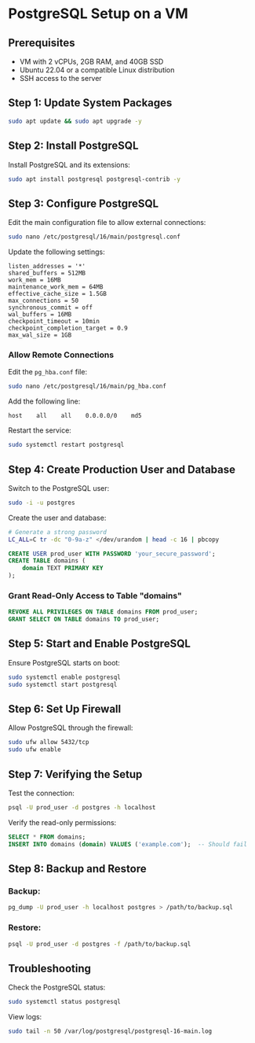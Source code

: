 # PostgreSQL Setup on a VM

## Prerequisites

- VM with 2 vCPUs, 2GB RAM, and 40GB SSD
- Ubuntu 22.04 or a compatible Linux distribution
- SSH access to the server

## Step 1: Update System Packages

```bash
sudo apt update && sudo apt upgrade -y
```

## Step 2: Install PostgreSQL

Install PostgreSQL and its extensions:

```bash
sudo apt install postgresql postgresql-contrib -y
```

## Step 3: Configure PostgreSQL

Edit the main configuration file to allow external connections:

```bash
sudo nano /etc/postgresql/16/main/postgresql.conf
```

Update the following settings:

```
listen_addresses = '*'
shared_buffers = 512MB
work_mem = 16MB
maintenance_work_mem = 64MB
effective_cache_size = 1.5GB
max_connections = 50
synchronous_commit = off
wal_buffers = 16MB
checkpoint_timeout = 10min
checkpoint_completion_target = 0.9
max_wal_size = 1GB
```

### Allow Remote Connections

Edit the `pg_hba.conf` file:

```bash
sudo nano /etc/postgresql/16/main/pg_hba.conf
```

Add the following line:

```
host    all    all    0.0.0.0/0    md5
```

Restart the service:

```bash
sudo systemctl restart postgresql
```

## Step 4: Create Production User and Database

Switch to the PostgreSQL user:

```bash
sudo -i -u postgres
```

Create the user and database:

```bash
# Generate a strong password
LC_ALL=C tr -dc "0-9a-z" </dev/urandom | head -c 16 | pbcopy
```

```sql
CREATE USER prod_user WITH PASSWORD 'your_secure_password';
CREATE TABLE domains (
    domain TEXT PRIMARY KEY
);
```

### Grant Read-Only Access to Table "domains"

```sql
REVOKE ALL PRIVILEGES ON TABLE domains FROM prod_user;
GRANT SELECT ON TABLE domains TO prod_user;
```

## Step 5: Start and Enable PostgreSQL

Ensure PostgreSQL starts on boot:

```bash
sudo systemctl enable postgresql
sudo systemctl start postgresql
```

## Step 6: Set Up Firewall

Allow PostgreSQL through the firewall:

```bash
sudo ufw allow 5432/tcp
sudo ufw enable
```

## Step 7: Verifying the Setup

Test the connection:

```bash
psql -U prod_user -d postgres -h localhost
```

Verify the read-only permissions:

```sql
SELECT * FROM domains;
INSERT INTO domains (domain) VALUES ('example.com');  -- Should fail
```

## Step 8: Backup and Restore

### Backup:

```bash
pg_dump -U prod_user -h localhost postgres > /path/to/backup.sql
```

### Restore:

```bash
psql -U prod_user -d postgres -f /path/to/backup.sql
```

## Troubleshooting

Check the PostgreSQL status:

```bash
sudo systemctl status postgresql
```

View logs:

```bash
sudo tail -n 50 /var/log/postgresql/postgresql-16-main.log
```
